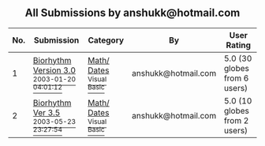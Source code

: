 ﻿<div align="center">

## All Submissions by anshukk@hotmail\.com

</div>

No.  | Submission | Category | By   | User Rating
---- | ---------- | -------- | ---- | -----------
1 | [Biorhythm Version 3\.0<br /><sup>2003-01-20 04:01:12</sup>](https://github.com/Planet-Source-Code/anshukk-hotmail-com-biorhythm-version-3-0__1-42586) | [Math/ Dates<br /><sup>Visual Basic</sup>](../ByCategory/math-dates__1-37.md) | anshukk@hotmail\.com | 5.0 (30 globes from 6 users)
2 | [Biorhythm Ver 3\.5<br /><sup>2003-05-23 23:27:54</sup>](https://github.com/Planet-Source-Code/anshukk-hotmail-com-biorhythm-ver-3-5__1-45670) | [Math/ Dates<br /><sup>Visual Basic</sup>](../ByCategory/math-dates__1-37.md) | anshukk@hotmail\.com | 5.0 (10 globes from 2 users)
